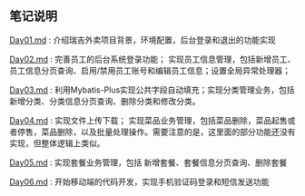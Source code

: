 ## 笔记说明

[Day01.md](./Day01.md) : 介绍瑞吉外卖项目背景，环境配置，后台登录和退出的功能实现

[Day02.md](./Day02.md) : 完善员工的后台系统登录功能； 实现员工信息管理，包括新增员工、员工信息分页查询、启用/禁用员工账号和编辑员工信息；设置全局异常处理器；

[Day03.md](./Day03.md) : 利用Mybatis-Plus实现公共字段自动填充；实现分类管理业务，包括新增分类、分类信息分页查询、删除分类和修改分类。

[Day04.md](./Day04.md) : 实现文件上传下载； 实现菜品业务管理，包括菜品删除，菜品起售或者停售，菜品删除，以及批量处理操作。需要注意的是，这里面的部分功能还没有实现，但整体逻辑上类似。

[Day05.md](./Day05.md) : 实现套餐业务管理，包括 新增套餐、套餐信息分页查询、删除套餐

[Day06.md](./Day06.md) : 开始移动端的代码开发，实现手机验证码登录和短信发送功能

